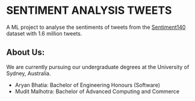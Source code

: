 # SENTIMENT ANALYSIS TWEETS
A ML project to analyse the sentiments of tweets from the [Sentiment140](https://www.kaggle.com/datasets/kazanova/sentiment140) dataset with 1.6 million tweets.

## About Us:
We are currently pursuing our undergraduate degrees at the University of Sydney, Australia. 
- Aryan Bhatia: Bachelor of Engineering Honours (Software)
- Mudit Malhotra: Bachelor of Advanced Computing and Commerce 